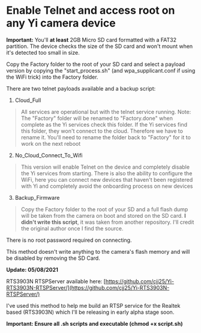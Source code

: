 # Enable Telnet and access root on any Yi camera device
**Important:** You'll **at least** 2GB Micro SD card formatted with a FAT32 partition.
The device checks the size of the SD card and won't mount when it's detected too small in size.

Copy the Factory folder to the root of your SD card and select a payload version by copying the "start_process.sh" (and wpa_supplicant.conf if using the WiFi trick) into the Factory folder.

There are two telnet payloads available and a backup script:

 1. Cloud_Full
 > All services are operational but with the telnet service running.
 > Note: The "Factory" folder will be renamed to "Factory.done" when complete as the Yi services check this folder.
 >  If the Yi services find this folder, they won't connect to the cloud.
 > Therefore we have to rename it. You'll need to rename the folder back to "Factory" for it to work on the next reboot
 2. No_Cloud_Connect_To_Wifi
 > This version will enable Telnet on the device and completely disable the Yi services from starting. There is also the ability to configure the WiFi, here you can connect new devices that haven't been registered with Yi and completely avoid the onboarding process on new devices
3. Backup_Firmware
> Copy the Factory folder to the root of your SD and a full flash dump will be taken from the camera on boot and stored on the SD card.
> **I didn't write this script**, it was taken from another repository. I'll credit the original author once I find the source.

There is no root password required on connecting.

This method doesn't write anything to the camera's flash memory and will be disabled by removing the SD Card.

**Update: 05/08/2021** 

RTS3903N RTSPServer available here: [https://github.com/cjj25/Yi-RTS3903N-RTSPServer/](https://github.com/cjj25/Yi-RTS3903N-RTSPServer/)

I've used this method to help me build an RTSP service for the Realtek based (RTS3903N) which I'll be releasing in early alpha stage soon.



**Important: Ensure all .sh scripts and executable (chmod +x script.sh)**

